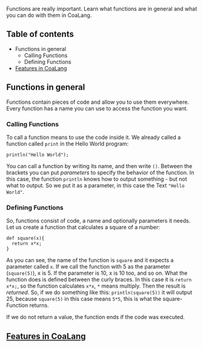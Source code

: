 Functions are really important. Learn what functions are in general and what you can do with them in CoaLang.

## Table of contents
* Functions in general
  * Calling Functions
  * Defining Functions
* [Features in CoaLang](functions-features.md)

## Functions in general
Functions contain pieces of code and allow you to use them everywhere. Every function has a name you can use to access the function you want.

### Calling Functions
To call a function means to use the code inside it. We already called a function called `print` in the Hello World program:
```
println("Hello World");
```
You can call a function by writing its name, and then write `()`. Between the brackets you can put *parameters* to specify the behavior of the function.
In this case, the function `println` knows how to output something - but not what to output. So we put it as a parameter, in this case the Text `"Hello World"`.

### Defining Functions
So, functions consist of code, a name and optionally parameters it needs. Let us create a function that calculates a square of a number:
```
def square(x){
  return x*x;
}
```
As you can see, the name of the function is `square` and it expects a parameter called `x`. If we call the function with 5 as the parameter (`square(5)`), x is 5. If the parameter is 10, x is 10 too, and so on.
What the function does is defined between the curly braces. In this case it is `return x*x;`, so the function calculates `x*x`, `*` means multiply. Then the result is *returned*. So, if we do something like this: `println(square(5))` it will output 25, because `square(5)` in this case means `5*5`, this is what the square-Function returns.

If we do not return a value, the function ends if the code was executed.

## [Features in CoaLang](functions-features.md)
